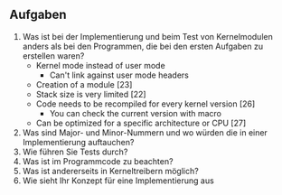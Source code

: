 ## Aufgaben

1. Was ist bei der Implementierung und beim Test von Kernelmodulen anders als bei den Programmen, die bei den ersten Aufgaben zu erstellen waren? 
    - Kernel mode instead of user mode
        - Can't link against user mode headers
    - Creation of a module [23]
    - Stack size is very limited [22]
    - Code needs to be recompiled for every kernel version [26]
        - You can check the current version with macro
    - Can be optimized for a specific architecture or CPU [27]
2. Was sind Major- und Minor-Nummern und wo würden die in einer Implementierung auftauchen?
3. Wie führen Sie Tests durch? 
4. Was ist im Programmcode zu beachten?
5. Was ist andererseits in Kerneltreibern möglich?
6. Wie sieht Ihr Konzept für eine Implementierung aus
